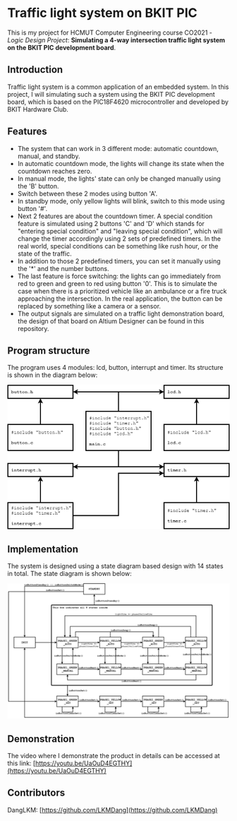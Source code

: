 # Traffic light system on BKIT PIC
This is my project for HCMUT Computer Engineering course CO2021 - *Logic Design Project*: **Simulating a 4-way intersection traffic light system on the BKIT PIC development board**.
## Introduction
Traffic light system is a common application of an embedded system. In this project, I will simulating such a system using the BKIT PIC development board, which is based on the PIC18F4620 microcontroller and developed by BKIT Hardware Club.
## Features
- The system that can work in 3 different mode: automatic countdown, manual, and standby.
- In automatic countdown mode, the lights will change its state when the countdown reaches zero.
- In manual mode, the lights' state can only be changed manually using the 'B' button.
- Switch between these 2 modes using button 'A'.
- In standby mode, only yellow lights will blink, switch to this mode using button '#'.
- Next 2 features are about the countdown timer. A special condition feature is simulated using 2 buttons 'C' and 'D' which stands for "entering special condition" and "leaving special condition", which will change the timer accordingly using 2 sets of predefined timers. In the real world, special conditions can be something like rush hour, or the state of the traffic.
- In addition to those 2 predefined timers, you can set it manually using the '*' and the number buttons.
- The last feature is force switching: the lights can go immediately from red to green and green to red using button '0'. This is to simulate the case when there is a prioritized vehicle like an ambulance or a fire truck approaching the intersection. In the real application, the button can be replaced by something like a camera or a sensor.
- The output signals are simulated on a traffic light demonstration board, the design of that board on Altium Designer can be found in this repository.
## Program structure
The program uses 4 modules: lcd, button, interrupt and timer. Its structure is shown in the diagram below:


![structure](https://github.com/LKMDang/Traffic-light-system-on-BKIT-PIC/blob/master/img/structure.png?raw=true)
## Implementation
The system is designed using a state diagram based design with 14 states in total. The state diagram is shown below:


![structure](https://github.com/LKMDang/Traffic-light-system-on-BKIT-PIC/blob/master/img/states.png?raw=true)
## Demonstration
The video where I demonstrate the product in details can be accessed at this link: [https://youtu.be/UaOuD4EGTHY](https://youtu.be/UaOuD4EGTHY)
## Contributors
DangLKM: [https://github.com/LKMDang](https://github.com/LKMDang)
